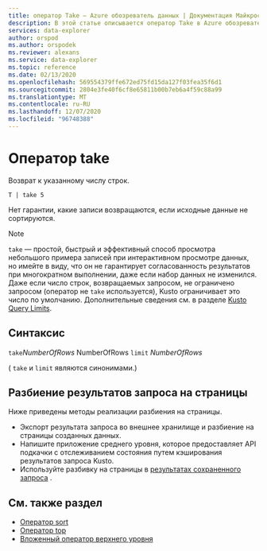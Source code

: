 ```yaml
---
title: оператор Take — Azure обозреватель данных | Документация Майкрософт
description: В этой статье описывается оператор Take в Azure обозреватель данных.
services: data-explorer
author: orspod
ms.author: orspodek
ms.reviewer: alexans
ms.service: data-explorer
ms.topic: reference
ms.date: 02/13/2020
ms.openlocfilehash: 569554379ffe672ed75fd15da127f03fea35f6d1
ms.sourcegitcommit: 2804e3fe40f6cf8e65811b00b7eb6a4f59c88a99
ms.translationtype: MT
ms.contentlocale: ru-RU
ms.lasthandoff: 12/07/2020
ms.locfileid: "96748388"
---
```

# <a name="take-operator"></a>Оператор take

Возврат к указанному числу строк.

```kusto
T | take 5
```

Нет гарантии, какие записи возвращаются, если исходные данные не сортируются.

> [!NOTE]
> `take` — простой, быстрый и эффективный способ просмотра небольшого примера записей при интерактивном просмотре данных, но имейте в виду, что он не гарантирует согласованность результатов при многократном выполнении, даже если набор данных не изменился.
> Даже если число строк, возвращаемых запросом, не ограничено запросом (оператор не `take` используется), Kusto ограничивает это число по умолчанию. Дополнительные сведения см. в разделе [Kusto Query Limits](../concepts/querylimits.md).

## <a name="syntax"></a>Синтаксис

`take`*NumberOfRows* 
 NumberOfRows `limit` *NumberOfRows*

( `take` и `limit` являются синонимами.)

## <a name="paging-of-query-results"></a>Разбиение результатов запроса на страницы

Ниже приведены методы реализации разбиения на страницы.

* Экспорт результата запроса во внешнее хранилище и разбиение на страницы созданных данных.
* Напишите приложение среднего уровня, которое предоставляет API подкачки с отслеживанием состояния путем кэширования результатов запроса Kusto.
* Используйте разбивку на страницы в [результатах сохраненного запроса](../management/stored-query-results.md#pagination) .


## <a name="see-also"></a>См. также раздел

* [Оператор sort](sortoperator.md)
* [Оператор top](topoperator.md)
* [Вложенный оператор верхнего уровня](topnestedoperator.md)
